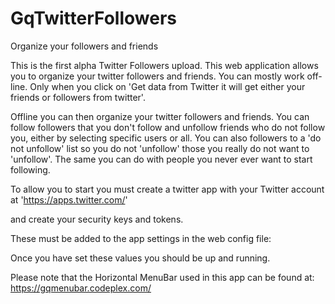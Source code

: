 # GqTwitterFollowers
Organize your followers and friends

This is the first alpha Twitter Followers upload. This web application allows you to organize your twitter followers and friends. You can mostly work off-line. Only when you click on 'Get data from Twitter it will get either your friends or followers from twitter'.

Offline you can then organize your twitter followers and friends. You can follow followers that you don't follow and unfollow friends who do not follow you, either by selecting specific users or all. You can also followers to a 'do not unfollow' list so you do not 'unfollow' those you really do not want to 'unfollow'. The same you can do with people you never ever want to start following.


To allow you to start you must create a twitter app with your Twitter account at 'https://apps.twitter.com/'

and create your security keys and tokens.

These must be added to the app settings in the web config file:

Once you have set these values you should be up and running.

Please note that the Horizontal MenuBar used in this app can be found at: https://gqmenubar.codeplex.com/
